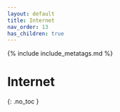 ```yaml
---
layout: default
title: Internet
nav_order: 13
has_children: true
---
```

<!-- markdownlint-disable MD014 MD022 MD025 MD040 -->
{% include include_metatags.md %}

# Internet
{: .no_toc }



